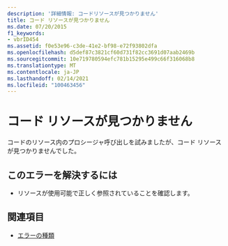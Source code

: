 ```yaml
---
description: '詳細情報: コードリソースが見つかりません'
title: コード リソースが見つかりません
ms.date: 07/20/2015
f1_keywords:
- vbrID454
ms.assetid: f0e53e96-c3de-41e2-bf98-e72f93802dfa
ms.openlocfilehash: d5def87c3821cf60d731f82cc3691d07aab2469b
ms.sourcegitcommit: 10e719780594efc781b15295e499c66f316068b8
ms.translationtype: MT
ms.contentlocale: ja-JP
ms.lasthandoff: 02/14/2021
ms.locfileid: "100463456"
---
```

# <a name="code-resource-not-found"></a>コード リソースが見つかりません

コードのリソース内のプロシージャ呼び出しを試みましたが、コード リソースが見つかりませんでした。  
  
## <a name="to-correct-this-error"></a>このエラーを解決するには  
  
- リソースが使用可能で正しく参照されていることを確認します。  
  
## <a name="see-also"></a>関連項目

- [エラーの種類](../programming-guide/language-features/error-types.md)
